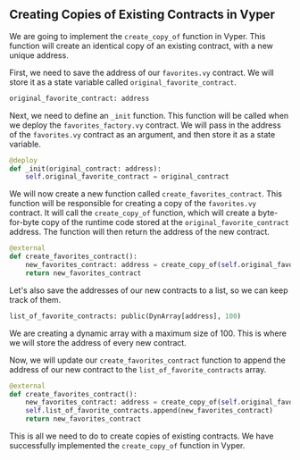 ## Creating Copies of Existing Contracts in Vyper

We are going to implement the `create_copy_of` function in Vyper. This function will create an identical copy of an existing contract, with a new unique address.

First, we need to save the address of our `favorites.vy` contract. We will store it as a state variable called `original_favorite_contract`.

```python
original_favorite_contract: address
```

Next, we need to define an `_init` function. This function will be called when we deploy the `favorites_factory.vy` contract. We will pass in the address of the `favorites.vy` contract as an argument, and then store it as a state variable.

```python
@deploy
def _init(original_contract: address):
    self.original_favorite_contract = original_contract
```

We will now create a new function called `create_favorites_contract`. This function will be responsible for creating a copy of the `favorites.vy` contract. It will call the `create_copy_of` function, which will create a byte-for-byte copy of the runtime code stored at the `original_favorite_contract` address. The function will then return the address of the new contract.

```python
@external
def create_favorites_contract():
    new_favorites_contract: address = create_copy_of(self.original_favorite_contract)
    return new_favorites_contract
```

Let's also save the addresses of our new contracts to a list, so we can keep track of them. 

```python
list_of_favorite_contracts: public(DynArray[address], 100)
```

We are creating a dynamic array with a maximum size of 100. This is where we will store the address of every new contract. 

Now, we will update our `create_favorites_contract` function to append the address of our new contract to the `list_of_favorite_contracts` array.

```python
@external
def create_favorites_contract():
    new_favorites_contract: address = create_copy_of(self.original_favorite_contract)
    self.list_of_favorite_contracts.append(new_favorites_contract)
    return new_favorites_contract
```

This is all we need to do to create copies of existing contracts. We have successfully implemented the `create_copy_of` function in Vyper. 
